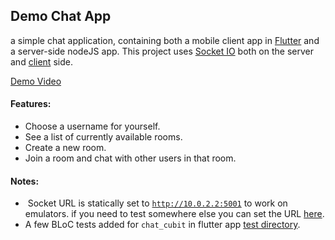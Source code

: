 ## Demo Chat App

a simple chat application, containing both a mobile client app in [Flutter](https://github.com/flutter/flutter) and a server-side nodeJS app. This project uses [Socket IO](https://socket.io/) both on the server and [client](https://pub.dev/packages/socket_io_client) side.

[Demo Video](https://github.com/emadghasempour/demo_chat_app/blob/main/demo_video/chat_app_demo.mov)

#### Features:

*   Choose a username for yourself.
*   See a list of currently available rooms.
*   Create a new room.
*   Join a room and chat with other users in that room.

#### Notes:

*    Socket URL is statically set to [`http://10.0.2.2:5001`](http://10.0.2.2:5001) to work on emulators. if you need to test somewhere else you can set the URL [here](https://github.com/emadghasempour/demo_chat_app/blob/e365a866e1a42579eea141d0434bd6b1e2a118ac/chat_app_mobile/lib/core/services/chat_service/chat_service.dart#L63).
*   A few BLoC tests added for `chat_cubit` in flutter app [test directory](https://github.com/emadghasempour/demo_chat_app/tree/main/chat_app_mobile/test/core/state/chat).
